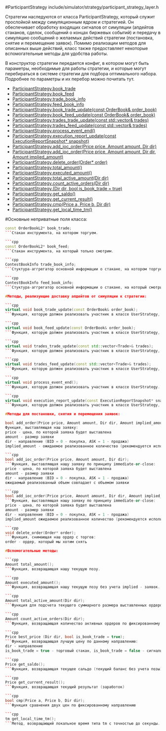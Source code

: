 #ParticipantStrategy
include/simulator/strategy/participant_strategy_layer.h



Стратегии наследуются от класса ParticipantStrategy, который служит прослойкой между симуляционным ядром и стратегией. Он обеспечивает обработку входящих сигналов от симуляции (апдейтов стаканов, сделок, сообщений о концах биржевых событий) и передачу в симуляцию сообщений о желаемых действий стратегии (постановка, снятие и перемещение заявок). Помимо реализации методов для описанных выше действий, класс также предоставляет некоторые вспомогательные методы для удобства работы.

В конструктор стратегии передается конфиг, в котором могут быть параметры, необходимые для работы стратегии, и которые могут перебираться в системе стратегии для подбора оптимального набора. Подробнее по параметры и их перебор можно почитать тут.


* [ParticipantStrategy.book_trade](#book_trade)
* [ParticipantStrategy.book_feed](#book_feed)
* [ParticipantStrategy.trade_book_info](#trade_book_info)
* [ParticipantStrategy.feed_book_info](#feed_book_info)
* [ParticipantStrategy.book_trade_update(const OrderBook& order_book)](#book_trade_update)
* [ParticipantStrategy.book_feed_update(const OrderBook& order_book)](#book_feed_update)
* [ParticipantStrategy.trades_trade_update(const std::vector<Trade>& trades)](#trades_trade_update)
* [ParticipantStrategy.trades_feed_update(const std::vector<Trade>& trades)](#trades_feed_update)
* [ParticipantStrategy.process_event_end()](#process_event_end)
* [ParticipantStrategy.execution_report_update(const ExecutionReportSnapshot* snapshot)](#execution_report_update)
* [ParticipantStrategy.add_ioc_order(Price price, Amount amount, Dir dir)](#add_ioc_order)
* [ParticipantStrategy.add_ioc_order(Price price, Amount amount, Dir dir, Amount implied_amount)](#add_ioc_order)
* [ParticipantStrategy.delete_order(Order* order)](#delete_order)
* [ParticipantStrategy.total_amount()](#total_amount)
* [ParticipantStrategy.executed_amount()](#executed_amount)
* [ParticipantStrategy.total_active_amount(Dir dir)](#total_active_amount)
* [ParticipantStrategy.count_active_orders(Dir dir)](#count_active_orders)
* [ParticipantStrategy.(Dir dir, bool is_book_trade = true)](#)
* [ParticipantStrategy.get_saldo()](#get_saldo)
* [ParticipantStrategy.get_current_result()](#get_current_result)
* [ParticipantStrategy.cmp(Price a, Price b, Dir dir)](#cmp)
* [ParticipantStrategy.get_local_time_tm()](#get_local_time_tm)

#Основные неприватные поля класса:

```cpp
const OrderBookL2* book_trade;
```Стакан инструмента, на котором торгуем.

```cpp
const OrderBookL2* book_feed;
```Стакан инструмента, на который только смотрим.

```cpp
ContestBookInfo trade_book_info;
```Стуктура-аггрегатор основной информации о стакане, на котором торгуем.

```cpp
ContestBookInfo feed_book_info;
```Стуктура-аггрегатор основной информации о стакане, на который смотрим.

#Методы, реализующие доставку апдейтов от симуляции к стратегии:

```cpp
virtual void book_trade_update(const OrderBook& order_book);
```Функция, которую должен реализовать участник в классе UserStrategy, которая вызывается при получении нового стакана инструмента, на котором мы торгуем: order_book - новый стакан

```cpp
virtual void book_feed_update(const OrderBook& order_book);
```Функция, которую должен реализовать участник в классе UserStrategy, которая вызывается при получении нового стакана инструмента, на который мы смотрим: order_book - новый стакан

```cpp
virtual void trades_trade_update(const std::vector<Trade>& trades);
```Функция, которую должен реализовать участник в классе UserStrategy, которая вызывается при получении новой порции сделок инструмента, на котором мы торгуем. trades - вектор новых сделок

```cpp
virtual void trades_feed_update(const std::vector<Trade>& trades);
```Функция, которую должен реализовать участник в классе UserStrategy, которая вызывается при получении новой порции сделок инструмента, на который мы смотрим. trades - вектор новых сделок

```cpp
virtual void process_event_end();
```Функция, которую должен реализовать участник в классе UserStrategy. Вызывается, когда симуляция закончила обрабатывать все изменения, соответствующие одному биржевому событию.

```cpp
virtual void execution_report_update(const ExecutionReportSnapshot* snapshot);
```Функция, которую должен реализовать участник в классе UserStrategy, которая вызывается при получении отчета о сделке с участием вашего ордера

#Методы для постановки, снятия и перемещения заявок:

bool add_order(Price price, Amount amount, Dir dir, Amount implied_amount = 0);
Функция, выставляющая наш заявку:
price - цена, по которой заявка будет выставлена
amount - размер заявки
dir - направление (BID = 0 - покупка, ASK = 1 - продажа)
implied_amount - ожидаемое реализованное количество (рекомендуется использовать значение 0)

```cpp
bool add_ioc_order(Price price, Amount amount, Dir dir);
```Функция, выставляющая нашу заявку по принципу immediate-or-close:
price - цена, по которой заявка будет выставлена
amount - размер заявки
dir - направление (BID = 0 - покупка, ASK = 1 - продажа)
ожидаемый реализованный объем совпадает с объемом заявки

```cpp
bool add_ioc_order(Price price, Amount amount, Dir dir, Amount implied_amount);
```Функция, выставляющая нашу заявку по принципу immediate-or-close:
price - цена, по которой заявка будет выставлена
amount - размер заявки
dir - направление (BID = 0 - покупка, ASK = 1 - продажа)
implied_amount ожидаемое реализованное количество (рекомендуется использовать значение amount)

```cpp
void delete_order(Order* order);
```Функция, снимающая наш ордер с торгов:
order - ордер, который мы хотим снять

#Вспомогательные методы:

```cpp
Amount total_amount();
```Функция, возвращающая нашу текущую позу.

```cpp
Amount executed_amount();
```Функция, возвращающая нашу текущую позу без учета implied - заявок.

```cpp
Amount total_active_amount(Dir dir);
```Функция для подсчета текущего суммарного размера выставленных ордеров по фиксированному направлению: dir - направление ордеров

```cpp
Amount count_active_orders(Dir dir);
```Функция, возвращающая количество активных ордеров по фиксированному направлению: dir - направление ордеров

```cpp
Price best_price (Dir dir, bool is_book_trade = true);
```Функция, возвращающая лучшую цену по данному направлению:
dir - направление
is_book_trade = true - торговый стакан, is_book_trade = false - сигнальный стакан

```cpp
Price get_saldo();
```Функция, возвращающая текущее сальдо (текущий баланс без учета позы)

```cpp
Price get_current_result();
```Функция, возвращающая текущий результат (заработок)

```cpp
bool cmp(Price a, Price b, Dir dir);
```Функция сравнения двух цен по фиксированному направлению

```cpp
tm get_local_time_tm();
```Метод, возвращающий локальное время типа tm c точностью до секунды.

